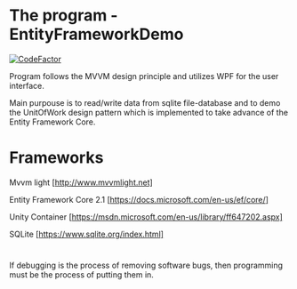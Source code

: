 # The program - EntityFrameworkDemo
[![CodeFactor](https://www.codefactor.io/repository/github/ariksman/entityframeworkdemo/badge)](https://www.codefactor.io/repository/github/ariksman/entityframeworkdemo)

Program follows the MVVM design principle and utilizes WPF for the user interface.

Main purpouse is to read/write data from sqlite file-database and to demo the UnitOfWork design pattern which is implemented to take advance of the Entity Framework Core.

# Frameworks

Mvvm light [http://www.mvvmlight.net]

Entity Framework Core 2.1 [https://docs.microsoft.com/en-us/ef/core/]

Unity Container [https://msdn.microsoft.com/en-us/library/ff647202.aspx]

SQLite [https://www.sqlite.org/index.html]

#

If debugging is the process of removing software bugs, then programming must be the process of putting them in.
